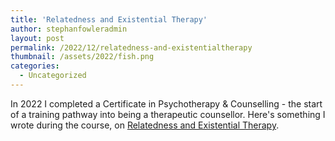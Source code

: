 ```yaml
---
title: 'Relatedness and Existential Therapy'
author: stephanfowleradmin
layout: post
permalink: /2022/12/relatedness-and-existentialtherapy
thumbnail: /assets/2022/fish.png
categories:
  - Uncategorized
---
```


In 2022 I completed a Certificate in Psychotherapy & Counselling - the start of a training pathway into being a therapeutic counsellor. Here's something I wrote
during the course, on [Relatedness and Existential Therapy](https://medium.com/@stephanfowler/relatedness-and-existential-therapy-6e010005faa7).

